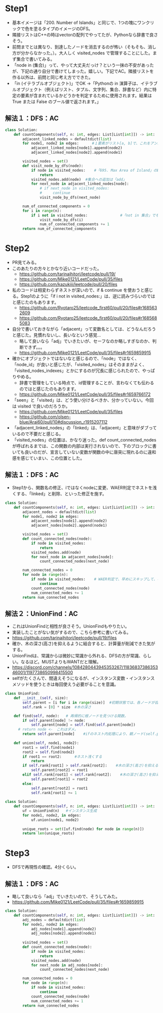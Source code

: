 # Step1
- 基本イメージは「200. Number of Islands」と同じで、1つの塊にワンクリックで色を塗るタイプのイメージのDFS。
- 隣接リストはC++の時はvectorの配列でやってたが、Pythonなら辞書で良さそう。
- 前問までとは異なり、到達したノードを消去するのが怖い（そもそも、消し方が分からなかった。）。大人しく visited_nodes で管理することにした。まず集合で書いてみる。
- 「node in (集合)」って、やって大丈夫だっけ？という一抹の不安があったが、下記の通り自分で書けてしまった。嬉しい。下記でAC。隣接リストを作る以外は、前問と同じ考え方でできた。
- 「in (イテラブルオブジェクト)」でOK ->「Pythonの in 演算子は、イテラブルオブジェクト（例えばリスト、タプル、文字列、集合、辞書など）内に特定の要素が含まれているかどうかを判定するために使用されます。結果はTrue または False のブール値で返されます。」
## 解法１：DFS：AC
```python
class Solution:
    def countComponents(self, n: int, edges: List[List[int]]) -> int:
        adjacent_linked_nodes = defaultdict(list)
        for node1, node2 in edges:      #１要素がリスト[a, b]で、これをアンパックしている。
            adjacent_linked_nodes[node1].append(node2)
            adjacent_linked_nodes[node2].append(node1)

        visited_nodes = set()
        def visit_node_by_dfs(node):
            if node in visited_nodes:    #「695. Max Area of Island」のBFSの教訓から、新しくノードに注目した時にifチェックするのが良いと感じたので、そのように修正。
                return
            visited_nodes.add(node)  #集合への追加は「add」
            for next_node in adjacent_linked_nodes[node]:
                # if next_node in visited_nodes:
                #     continue
                visit_node_by_dfs(next_node)

        num_of_connected_components = 0
        for i in range(n):
            if i not in visited_nodes:               #「not in 集合」でもOK
                visit_node_by_dfs(i)
                num_of_connected_components += 1
        return num_of_connected_components
```

# Step2
- PR見てみる。
- このあたりの方々とかなり近いコードだった。
  - https://github.com/tarinaihitori/leetcode/pull/19/
  - https://github.com/Mike0121/LeetCode/pull/35/files
  - https://github.com/kazukiii/leetcode/pull/20/files
- 私のコードは相変わらずネストが深いので、if & continue を使おうと感じる。Step1のように「if i not in visited_nodes:」は、逆に読みづらいのではと感じたのもあります。
  - https://github.com/Ryotaro25/leetcode_first60/pull/20/files#r1685632609
  - https://github.com/Ryotaro25/leetcode_first60/pull/20/files#r1685685083
- 自分で書いておきながら「adjacent」って変数名としては、どうなんだろうと感じた。見慣れないし、長いなという感覚...
  - 略して良いなら「adj」でいきたいが、セーフなのか略しすぎなのか、判断できず。。。
  - https://github.com/Mike0121/LeetCode/pull/35/files#r1659859915
- 確かにオブジェクトではないなと感じるので、「node」ではなく、「node_id」が良いと感じたが、「visited_nodes」はそのままがよく、「visited_nodes_indexes」とかにするのが冗長に感じられたので、やっぱりやめる。
  - 辞書で管理をしている時点で、id管理することが、言わなくても伝わるのではと感じたのもあります。
  - https://github.com/Mike0121/LeetCode/pull/35/files#r1659766172
- 「seen」と「visited」は、どう使い分けるべきか、分かっていない。今回は visited で良いのだろうか。
  - https://github.com/Mike0121/LeetCode/pull/35/files
  - https://github.com/olsen-blue/Arai60/pull/10#discussion_r1915207112
- 「adjacent_linked_nodes」の「linked」は、「adjacent」と意味がダブっているので不要だと感じる。
- 「visited_nodes」の位置は、かなり迷った。def count_connected_nodesが呼ばれるまでは、この関数の内部は実行されないので、下のブロックに書いても良いのだが、宣言していない変数が関数の中に唐突に現れるのに違和感を感じていまい、この位置とした。
## 解法１：DFS：AC
- Step1から、関数名の修正、iではなくnodeに変更、WAER判定でネストを浅くする、「linked」と削除、といった修正を施す。
```python
class Solution:
    def countComponents(self, n: int, edges: List[List[int]]) -> int:
        adjacent_nodes = defaultdict(list)
        for node1, node2 in edges:
            adjacent_nodes[node1].append(node2)
            adjacent_nodes[node2].append(node1)

        visited_nodes = set()
        def count_connected_nodes(node):
            if node in visited_nodes:
                return
            visited_nodes.add(node)
            for next_node in adjacent_nodes[node]:
                count_connected_nodes(next_node)

        num_connected_nodes = 0
        for node in range(n):
            if node in visited_nodes:    # WAER判定で、早めにスキップして、ネストを浅くする。
                continue
            count_connected_nodes(node)
            num_connected_nodes += 1
        return num_connected_nodes
```

## 解法２：UnionFind：AC
- これはUnionFindと相性が良さそう。UnionFindもやりたい。
- 実装したことがない気がするので、こちら参考に書いてみる。
- https://github.com/tarinaihitori/leetcode/pull/19/files
- 確か、木の深さ(高さ)を抑えるように結合すると、計算量が削減できた気がする。
- UnionFindは、常識からは微妙に常識から外れる、DFSの方が常識、らしい。なるほど。MUSTよりもWANTだと理解。
- https://discord.com/channels/1084280443945353267/1183683738635346001/1197738650998415500
- selfがたくさんで、間違えそうになるが、インスタンス変数・インスタンスメソッドを使うときは毎回使えう必要がることを意識。

```python
class UnionFind:
    def __init__(self, size):
        self.parent = [i for i in range(size)]  #初期状態では、各ノードが自分自身を親として持つ。
        self.rank = [0] * size  #木の深さ

    def find(self, node):   # 再帰的に根ノードを見つける関数。
        if self.parent[node] != node:
            self.parent[node] = self.find(self.parent[node])
      # return node <-　これはダメ。
        return self.parent[node]    #ifのネスト内処理により、親ノード(self.parent[node])更新後、更新された親ノード(self.parent[node])を返す。
    
    def union(self, node1, node2):
        root1 = self.find(node1)
        root2 = self.find(node2)
        if root1 == root2:      #ネスト浅くする
            return
        if self.rank[root1] > self.rank[root2]:    #木の深さ(高さ)を抑えるように結合
            self.parent[root2] = root1
        elif self.rank[root1] < self.rank[root2]:    #木の深さ(高さ)を抑えるように結合
            self.parent[root1] = root2
        else:
            self.parent[root2] = root1
            self.rank[root1] += 1
        
class Solution:
    def countComponents(self, n: int, edges: List[List[int]]) -> int:
        uf = UnionFind(n)   #インスタンス生成
        for node1, node2, in edges:
            uf.union(node1, node2)
        
        unique_roots = set([uf.find(node) for node in range(n)])
        return len(unique_roots)
```

# Step3
- DFSで再現性の確認。4分くらい。
## 解法１：DFS：AC
- 略して良いなら「adj」でいきたいので、そうしてみた。
- https://github.com/Mike0121/LeetCode/pull/35/files#r1659859915

```python
class Solution:
    def countComponents(self, n: int, edges: List[List[int]]) -> int:
        adj_nodes = defaultdict(list)
        for node1, node2 in edges:
            adj_nodes[node1].append(node2)
            adj_nodes[node2].append(node1)
        
        visited_nodes = set()
        def count_connected_nodes(node):
            if node in visited_nodes:
                return
            visited_nodes.add(node)
            for next_node in adj_nodes[node]:
                count_connected_nodes(next_node)

        num_connected_nodes = 0
        for node in range(n):
            if node in visited_nodes:
                continue
            count_connected_nodes(node)
            num_connected_nodes += 1
        return num_connected_nodes
```
